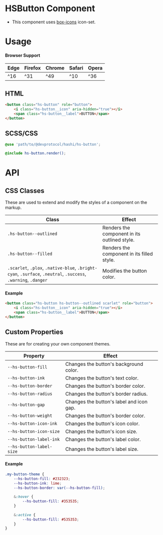 # HSButton Component
- This component uses [box-icons](https://boxicons.com/) icon-set.
# Usage
#### Browser Support
| Edge | Firefox | Chrome | Safari | Opera |
|---|---|---|---|---|
| ^16 | ^31 | ^49 | ^10 | ^36 |
## HTML
```html
<button class="hs-button" role="button">
    <i class="hs-button__icon" aria-hidden="true"></i>
    <span class="hs-button__label">BUTTON</span>
</button>
```

## SCSS/CSS
```scss
@use 'path/to/@devprotocol/hashi/hs-button';

@include hs-button.render();
```

# API
## CSS Classes
These are used to extend and modify the styles of a component on the markup.

| Class | Effect |
--- | ---
| `.hs-button--outlined` | Renders the component in its outlined style. |
| `.hs-button--filled` | Renders the component in its filled style. |
| `.scarlet`, `.plox`, `.native-blue`, `.bright-cyan`, `.surface`, `.neutral`, `.success`, `.warning`, `.danger` | Modifies the button color. |

#### Example
```html
<button class="hs-button hs-button--outlined scarlet" role="button">
    <i class="hs-button__icon" aria-hidden="true"></i>
    <span class="hs-button__label">BUTTON</span>
</button>
```

## Custom Properties
These are for creating your own component themes.

| Property | Effect |
|---|---|
| `--hs-button-fill` | Changes the button's background color. |
| `--hs-button-ink` | Changes the button's text color. |
| `--hs-button-border` | Changes the button's border color. |
| `--hs-button-radius` | Changes the button's border radius. |
| `--hs-button-gap` | Changes the button's label and icon gap. |
| `--hs-button-weight` | Changes the button's border color. |
| `--hs-button-icon-ink` | Changes the button's icon color. |
| `--hs-button-icon-size` | Changes the button's icon size. |
| `--hs-button-label-ink` | Changes the button's label color. |
| `--hs-button-label-size` | Changes the button's label size. |

#### Example
```scss
.my-button-theme {
    --hs-button-fill: #232323;
    --hs-button-ink: lime;
    --hs-button-border: var(--hs-button-fill);
    
    &:hover {
        --hs-button-fill: #353535;
    }
    
    &:active {
        --hs-button-fill: #535353;
    }
}
```

